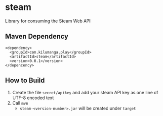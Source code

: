 # steam

Library for consuming the Steam Web API

## Maven Dependency

    <dependency>
      <groupId>com.kilumanga.play</groupId>
      <artifactId>steam</artifactId>
      <version>0.0.1</version>
    </depencency>

## How to Build

1.  Create the file `secret/apikey` and add your steam API key as one line of UTF-8 encoded text
2.  Call `mvn`
    -   `steam-<version-number>.jar` will be created under `target`
